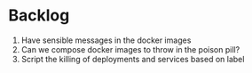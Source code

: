 # Backlog
1. Have sensible messages in the docker images
2. Can we compose docker images to throw in the poison pill?
3. Script the killing of deployments and services based on label

